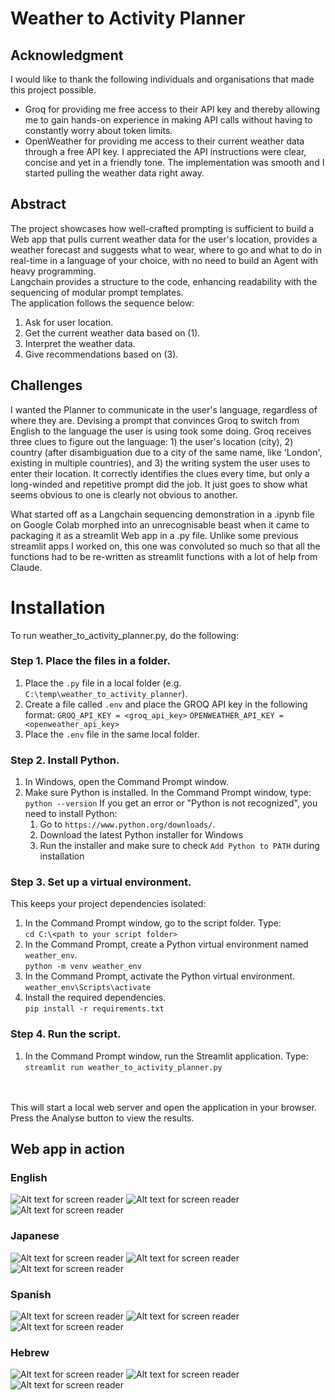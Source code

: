 # Weather to Activity Planner

## Acknowledgment
I would like to thank the following individuals and organisations that made this project possible. 
* Groq for providing me free access to their API key and thereby allowing me to gain hands-on experience in making API calls without having to constantly worry about token limits.
* OpenWeather for providing me access to their current weather data through a free API key. I appreciated the API instructions were clear, concise and yet in a friendly tone. The implementation was smooth and I started pulling the weather data right away. 

## Abstract
The project showcases how well-crafted prompting is sufficient to build a Web app that pulls current weather data for the user's location, provides a weather forecast and suggests what to wear, where to go and what to do in real-time in a language of your choice, with no need to build an Agent with heavy programming.
<br>
Langchain provides a structure to the code, enhancing readability with the sequencing of modular prompt templates. 
<br>
The application follows the sequence below:
1. Ask for user location.
2. Get the current weather data based on (1).  
3. Interpret the weather data.
4. Give recommendations based on (3).

## Challenges
I wanted the Planner to communicate in the user's language, regardless of where they are. Devising a prompt that convinces Groq to switch from English 
to the language the user is using took some doing. Groq receives three clues to figure out the language: 1) the user's location (city), 2) country 
(after disambiguation due to a city of the same name, like 'London', existing in multiple countries), and 3) the writing system the user uses to enter 
their location. It correctly identifies the clues every time, but only a long-winded and repetitive prompt did the job. It just goes to show what seems 
obvious to one is clearly not obvious to another.

What started off as a Langchain sequencing demonstration in a .ipynb file on Google Colab morphed into an unrecognisable beast when it came to packaging it as a 
streamlit Web app in a .py file. Unlike some previous streamlit apps I worked on, this one was convoluted so much so that all the functions had to be 
re-written as streamlit functions with a lot of help from Claude. 

# Installation
To run weather_to_activity_planner.py, do the following:

### Step 1. Place the files in a folder. 
1. Place the `.py` file in a local folder (e.g. `C:\temp\weather_to_activity_planner`).
2. Create a file called `.env` and place the GROQ API key in the following format:
	`GROQ_API_KEY = <groq_api_key>`
  `OPENWEATHER_API_KEY = <openweather_api_key>`
3. Place the `.env` file in the same local folder. 

### Step 2. Install Python. 
1. In Windows, open the Command Prompt window.
2. Make sure Python is installed. In the Command Prompt window, type:
	`python --version`
If you get an error or "Python is not recognized", you need to install Python:
	1. Go to `https://www.python.org/downloads/`.
	2. Download the latest Python installer for Windows
	3. Run the installer and make sure to check `Add Python to PATH` during installation

### Step 3. Set up a virtual environment. 
This keeps your project dependencies isolated:
1. In the Command Prompt window, go to the script folder. Type:<br>
	`cd C:\<path to your script folder>`
2. In the Command Prompt, create a Python virtual environment named `weather_env`.<br>
	`python -m venv weather_env`
3. In the Command Prompt, activate the Python virtual environment.<br>
	`weather_env\Scripts\activate`
4. Install the required dependencies.<br>
  `pip install -r requirements.txt`

### Step 4. Run the script. 
1. In the Command Prompt window, run the Streamlit application. Type:<br>
	`streamlit run weather_to_activity_planner.py`
<br>
<br>
This will start a local web server and open the application in your browser. Press the Analyse button to view the results. 

## Web app in action
### English
![Alt text for screen reader](https://github.com/renabracha/weather-to-activity-planner/blob/main/0_enter_location_en.jpg?raw=true)
![Alt text for screen reader](https://github.com/renabracha/weather-to-activity-planner/blob/main/1_enter_country_en.jpg?raw=true)
![Alt text for screen reader](https://github.com/renabracha/weather-to-activity-planner/blob/main/2_forecast_recommendations_en.jpg?raw=true)

### Japanese
![Alt text for screen reader](https://github.com/renabracha/weather-to-activity-planner/blob/main/0_enter_location_ja.jpg?raw=true)
![Alt text for screen reader](https://github.com/renabracha/weather-to-activity-planner/blob/main/1_enter_country_ja.jpg?raw=true)
![Alt text for screen reader](https://github.com/renabracha/weather-to-activity-planner/blob/main/2_forecast_recommendations_ja.jpg?raw=true)

### Spanish
![Alt text for screen reader](https://github.com/renabracha/weather-to-activity-planner/blob/main/0_enter_location_es.jpg?raw=true)
![Alt text for screen reader](https://github.com/renabracha/weather-to-activity-planner/blob/main/1_enter_country_es.jpg?raw=true)
![Alt text for screen reader](https://github.com/renabracha/weather-to-activity-planner/blob/main/2_forecast_recommendations_es.jpg?raw=true)

### Hebrew
![Alt text for screen reader](https://github.com/renabracha/weather-to-activity-planner/blob/main/0_enter_location_he.jpg?raw=true)
![Alt text for screen reader](https://github.com/renabracha/weather-to-activity-planner/blob/main/1_enter_country_he.jpg?raw=true)
![Alt text for screen reader](https://github.com/renabracha/weather-to-activity-planner/blob/main/2_forecast_recommendations_he.jpg?raw=true)